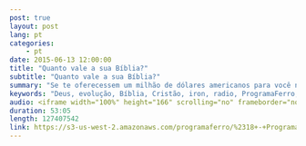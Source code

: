 ```yaml
---
post: true
layout: post
lang: pt
categories:
    - pt    
date: 2015-06-13 12:00:00
title: "Quanto vale a sua Bíblia?"
subtitle: "Quanto vale a sua Bíblia?"
summary: "Se te oferecessem um milhão de dólares americanos para você nunca mais ler a sua Bíblia de novo,  você faria isso? Se não,  e se fosse oferecido dez milhões ... ou cinqüenta milhões? Qual é o valor da sua bíblia ? Junte-se a nós ao descobrirmos que a resposta a essa pergunta está diretamente relacionada com quão abençoados e completos nó seremos nesta vida e na vida por vir."
keywords: "Deus, evolução, Bíblia, Cristão, iron, radio, ProgramaFerro, biblia, noticia, vivo, Florianopolis, brasil, estudo, ajuda, Escrituras, Deus, fé, Sara, Espiritu, Jesus, coração, rede, Senhor, radio, sabado, rocha, evangelho, hinos, igreja, notícia, eventos, atual, História, AntiCristo, Cristo, Escrituras, Messias, Rei, Antigo, Judaísmo, Templo, Jesus, amor, Misterio, Profetico, Jejum, cristãos, Discípulos, Morte, Facebook, Controvérsia, Pacto, Expiação, Sangue, Substituto, Templo, Jesus, Judeus, Fariseus, Hebraico, Escrituras, Profecia, Tribulação, Judaísmo, Calendários, Primeiro, Vinda, Segundo, Escrituras, Messias, Rei, Antigo, Culturas, Bíblia, História, AntiCristo, Cristo, Mundo, Revelação, Caos, bíblico, nova, era, mundo, manuscritos, besta, gnóstico, gnosticismo, futuro, profecia, profeta, satã, demônios, podcast, católico, guerras, fim, dos, tempos, apocalipse, Oriente, Médio, página, Culturas, Programa, Ferro, casa"
audio: <iframe width="100%" height="166" scrolling="no" frameborder="no" src="https://w.soundcloud.com/player/?url=https%3A//api.soundcloud.com/tracks/210071488&amp;color=ff5500&amp;auto_play=false&amp;hide_related=false&amp;show_comments=true&amp;show_user=true&amp;show_reposts=false"></iframe>
duration: 53:05
length: 127407542
link: https://s3-us-west-2.amazonaws.com/programaferro/%2318+-+Programa+Ferro+13062015.mp3
---
```

